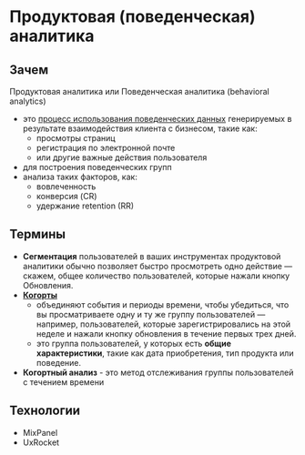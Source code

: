 # Продуктовая (поведенческая) аналитика

## Зачем

Продуктовая аналитика или Поведенческая аналитика (behavioral analytics)

- это [процесс использования поведенческих данных](https://mixpanel.com/blog/behavioral-analytics-guide/) генерируемых в результате взаимодействия клиента с бизнесом, такие как:
  - просмотры страниц
  - регистрация по электронной почте
  - или другие важные действия пользователя
- для построения поведенческих групп
- анализа таких факторов, как:
  - вовлеченность
  - конверсия (CR)
  - удержание retention (RR)

## Термины

- __Сегментация__ пользователей в ваших инструментах продуктовой аналитики обычно позволяет быстро просмотреть одно действие — скажем, общее количество пользователей, которые нажали кнопку Обновления.
- [__Когорты__](https://mixpanel.com/blog/cohort-analysis/)
  - объединяют события и периоды времени, чтобы убедиться, что вы просматриваете одну и ту же группу пользователей — например, пользователей, которые зарегистрировались на этой неделе и нажали кнопку обновления в течение первых трех дней.
  - это группа пользователей, у которых есть __общие характеристики__, такие как дата приобретения, тип продукта или поведение.
- __Когортный анализ__ - это метод отслеживания группы пользователей с течением времени

## Технологии

- MixPanel
- UxRocket
